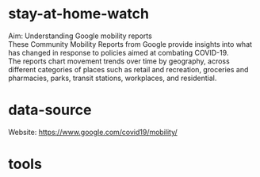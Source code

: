 # stay-at-home-watch
Aim: Understanding Google mobility reports   
These Community Mobility Reports from Google provide insights into what has changed in response to policies aimed at combating COVID-19.   
The reports chart movement trends over time by geography, across different categories of places such as retail and recreation, groceries and pharmacies, parks, transit stations, workplaces, and residential.   

# data-source
Website: https://www.google.com/covid19/mobility/

# tools
